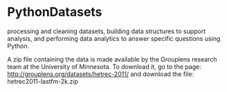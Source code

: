 PythonDatasets
==============

processing and cleaning datasets, building data structures to support analysis, and performing data analytics to answer specific questions using Python.


A zip file containing the data is made available by the Grouplens research team at the University 
of Minnesota. To download it, go to the page: http://grouplens.org/datasets/hetrec-2011/
and download the file: hetrec2011-lastfm-2k.zip
